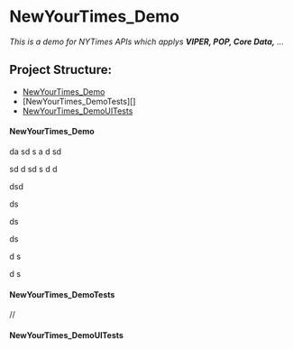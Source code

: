 # NewYourTimes_Demo

*This is a demo for NYTimes APIs which applys **VIPER, POP, Core Data,** ...*


## Project Structure:
* [NewYourTimes_Demo](#head1)
* [NewYourTimes_DemoTests][]
* [NewYourTimes_DemoUITests](#head3)

#### <a name="head1"></a>NewYourTimes_Demo
da
sd
s
a
d
sd

sd
d
sd
s
d
d

dsd

ds

ds


ds


d
s

d
s
#### NewYourTimes_DemoTests

//<a name="head2.1"></a>

#### <a name="head3"></a>NewYourTimes_DemoUITests
